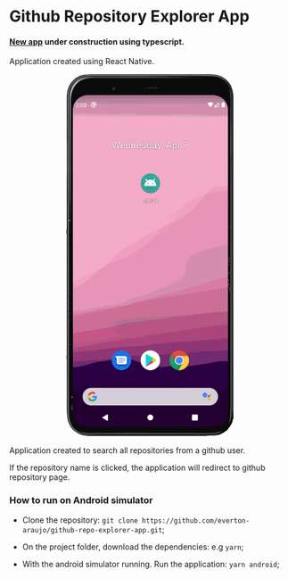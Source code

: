 # Github Repository Explorer App

#### [New app](https://github.com/everton-araujo/github-repo-explorer-v2) under construction using typescript.

Application created using React Native.

<p align="center">
<img src="./src/assets/github-explorer-app.gif" alt="Application demonstration" width="300" height="650"/>
</p>

Application created to search all repositories from a github user.

If the repository name is clicked, the application will redirect to github repository page.

### How to run on Android simulator

* Clone the repository: ```git clone https://github.com/everton-araujo/github-repo-explorer-app.git```;

* On the project folder, download the dependencies: e.g ```yarn```;

* With the android simulator running. Run the application: ```yarn android```;
